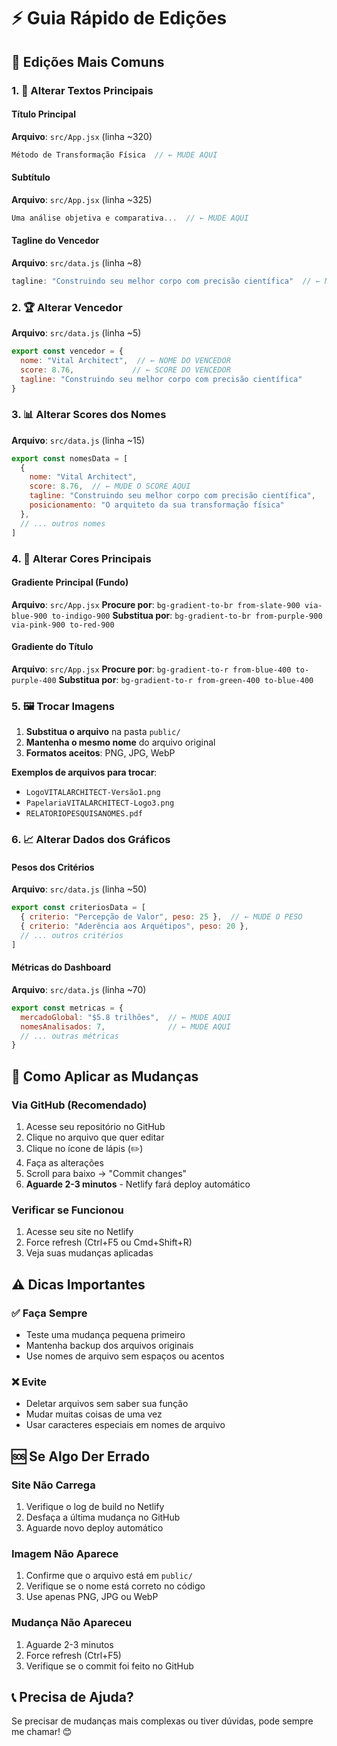 # ⚡ Guia Rápido de Edições

## 🎯 Edições Mais Comuns

### 1. 📝 Alterar Textos Principais

#### **Título Principal**
**Arquivo**: `src/App.jsx` (linha ~320)
```jsx
Método de Transformação Física  // ← MUDE AQUI
```

#### **Subtítulo**
**Arquivo**: `src/App.jsx` (linha ~325)
```jsx
Uma análise objetiva e comparativa...  // ← MUDE AQUI
```

#### **Tagline do Vencedor**
**Arquivo**: `src/data.js` (linha ~8)
```javascript
tagline: "Construindo seu melhor corpo com precisão científica"  // ← MUDE AQUI
```

### 2. 🏆 Alterar Vencedor

**Arquivo**: `src/data.js` (linha ~5)
```javascript
export const vencedor = {
  nome: "Vital Architect",  // ← NOME DO VENCEDOR
  score: 8.76,             // ← SCORE DO VENCEDOR
  tagline: "Construindo seu melhor corpo com precisão científica"
}
```

### 3. 📊 Alterar Scores dos Nomes

**Arquivo**: `src/data.js` (linha ~15)
```javascript
export const nomesData = [
  { 
    nome: "Vital Architect", 
    score: 8.76,  // ← MUDE O SCORE AQUI
    tagline: "Construindo seu melhor corpo com precisão científica",
    posicionamento: "O arquiteto da sua transformação física"
  },
  // ... outros nomes
]
```

### 4. 🎨 Alterar Cores Principais

#### **Gradiente Principal (Fundo)**
**Arquivo**: `src/App.jsx`
**Procure por**: `bg-gradient-to-br from-slate-900 via-blue-900 to-indigo-900`
**Substitua por**: `bg-gradient-to-br from-purple-900 via-pink-900 to-red-900`

#### **Gradiente do Título**
**Arquivo**: `src/App.jsx`
**Procure por**: `bg-gradient-to-r from-blue-400 to-purple-400`
**Substitua por**: `bg-gradient-to-r from-green-400 to-blue-400`

### 5. 🖼️ Trocar Imagens

1. **Substitua o arquivo** na pasta `public/`
2. **Mantenha o mesmo nome** do arquivo original
3. **Formatos aceitos**: PNG, JPG, WebP

**Exemplos de arquivos para trocar**:
- `LogoVITALARCHITECT-Versão1.png`
- `PapelariaVITALARCHITECT-Logo3.png`
- `RELATORIOPESQUISANOMES.pdf`

### 6. 📈 Alterar Dados dos Gráficos

#### **Pesos dos Critérios**
**Arquivo**: `src/data.js` (linha ~50)
```javascript
export const criteriosData = [
  { criterio: "Percepção de Valor", peso: 25 },  // ← MUDE O PESO
  { criterio: "Aderência aos Arquétipos", peso: 20 },
  // ... outros critérios
]
```

#### **Métricas do Dashboard**
**Arquivo**: `src/data.js` (linha ~70)
```javascript
export const metricas = {
  mercadoGlobal: "$5.8 trilhões",  // ← MUDE AQUI
  nomesAnalisados: 7,              // ← MUDE AQUI
  // ... outras métricas
}
```

## 🚀 Como Aplicar as Mudanças

### **Via GitHub (Recomendado)**
1. Acesse seu repositório no GitHub
2. Clique no arquivo que quer editar
3. Clique no ícone de lápis (✏️)
4. Faça as alterações
5. Scroll para baixo → "Commit changes"
6. **Aguarde 2-3 minutos** - Netlify fará deploy automático

### **Verificar se Funcionou**
1. Acesse seu site no Netlify
2. Force refresh (Ctrl+F5 ou Cmd+Shift+R)
3. Veja suas mudanças aplicadas

## ⚠️ Dicas Importantes

### **✅ Faça Sempre**
- Teste uma mudança pequena primeiro
- Mantenha backup dos arquivos originais
- Use nomes de arquivo sem espaços ou acentos

### **❌ Evite**
- Deletar arquivos sem saber sua função
- Mudar muitas coisas de uma vez
- Usar caracteres especiais em nomes de arquivo

## 🆘 Se Algo Der Errado

### **Site Não Carrega**
1. Verifique o log de build no Netlify
2. Desfaça a última mudança no GitHub
3. Aguarde novo deploy automático

### **Imagem Não Aparece**
1. Confirme que o arquivo está em `public/`
2. Verifique se o nome está correto no código
3. Use apenas PNG, JPG ou WebP

### **Mudança Não Apareceu**
1. Aguarde 2-3 minutos
2. Force refresh (Ctrl+F5)
3. Verifique se o commit foi feito no GitHub

## 📞 Precisa de Ajuda?

Se precisar de mudanças mais complexas ou tiver dúvidas, pode sempre me chamar! 😊

